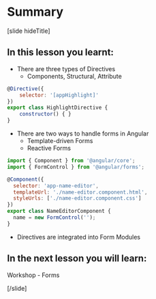 # Summary

[slide hideTitle]

## In this lesson you learnt:

- There are three types of Directives
    - Components, Structural, Attribute
```js
@Directive({
    selector: '[appHighlight]' 
})
export class HighlightDirective {
    constructor() { }
}
```
- There are two ways to handle forms in Angular
    - Template-driven Forms
    - Reactive Forms
```js
import { Component } from '@angular/core';
import { FormControl } from '@angular/forms';

@Component({
  selector: 'app-name-editor',
  templateUrl: './name-editor.component.html',
  styleUrls: ['./name-editor.component.css']
})
export class NameEditorComponent {
  name = new FormControl('');
}
```
- Directives are integrated into Form Modules

## In the next lesson you will learn:

Workshop - Forms

[/slide]
